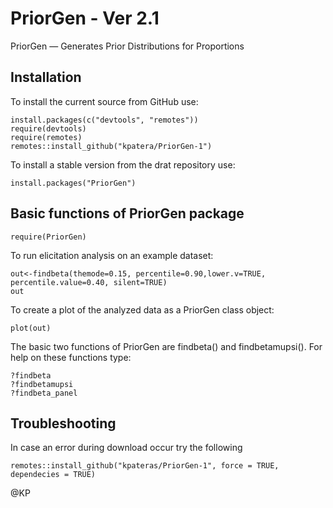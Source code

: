 
# PriorGen - Ver 2.1

PriorGen — Generates Prior Distributions for Proportions

## Installation

To install the current source from GitHub use:

    install.packages(c("devtools", "remotes"))
    require(devtools)
    require(remotes)
    remotes::install_github("kpatera/PriorGen-1")

To install a stable version from the drat repository use:

    install.packages("PriorGen")

## Basic functions of PriorGen package

    require(PriorGen)

To run elicitation analysis on an example dataset:

    out<-findbeta(themode=0.15, percentile=0.90,lower.v=TRUE, percentile.value=0.40, silent=TRUE)
    out

To create a plot of the analyzed data as a PriorGen class object:

    plot(out)

The basic two functions of PriorGen are findbeta() and findbetamupsi().
For help on these functions type:

    ?findbeta
    ?findbetamupsi
    ?findbeta_panel

## Troubleshooting

In case an error during download occur try the following

    remotes::install_github("kpateras/PriorGen-1", force = TRUE, dependecies = TRUE)
@KP
